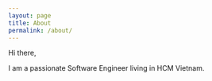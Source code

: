 ```yaml
---
layout: page
title: About
permalink: /about/
---
```


Hi there,
<p>
I am a passionate Software Engineer living in HCM Vietnam.
